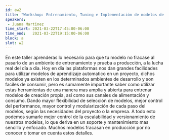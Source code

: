 ```yaml
---
id: aw2
title: "Workshop: Entrenamiento, Tuning e Implementación de modelos de aprendizaje automático externos en SageMaker de AWS"
speakers:
 - Juana Martinez
time_start: 2021-03-22T17:45:00-06:00
time_end:   2021-03-22T19:15:00-06:00
block: a
slot: w2
---
```


En este taller aprenderas lo necesario para que tu modelo no fracase al pasarlo de un ambiente de entrenamiento y prueba a producción, a la lucha real del día a día. Hoy en día las plataformas nos dan grandes facilidades para utilizar modelos de aprendizaje automatico en un proyecto, dichos modelos ya existen en los determinados ambientes de desarrollo y son faciles de consumir, pero es sumamente importante saber como utilizar estas herramientas de una manera mas amplia y abierta para entrenar modelos de creación propia, así como sus canales de alimentación y consumo. Dando mayor flexibilidad de selección de modelos, mejor control del performance, mayor control y modularización de cada paso del modelos, según las necesidades del proyecto o la empresa. A todo esto podemos sumarle mejor control de la escalabilidad y versionamiento de nuestros modelos, lo que deriva en un soporte y mantenimiento mas sencillo y enfocado. Muchos modelos fracasan en producción por no conocer o tomar en cuenta estos detalles.